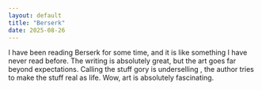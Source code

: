 ```yaml
---
layout: default
title: "Berserk"
date: 2025-08-26
---
```


I have been reading Berserk for some time, and it is like something I have never read before. The writing is absolutely great, but the art goes far beyond expectations. Calling the stuff gory is underselling , the author tries to make the stuff real as life. 
Wow, art is absolutely fascinating. 
